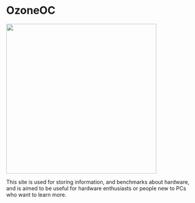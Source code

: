 # OzoneOC
<img src="https://avatars.githubusercontent.com/u/122055209?s=200&v=4" width="400">


This site is used for storing information, and benchmarks about hardware, and is aimed to be useful for hardware enthusiasts or people new to PCs who want to learn more.
